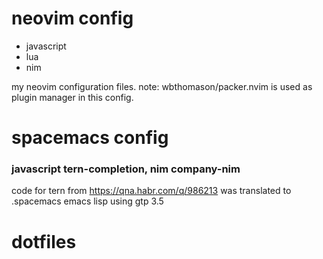 # neovim config
- javascript
- lua
- nim

my neovim configuration files.
note: wbthomason/packer.nvim is used as plugin manager in this config.
# spacemacs config 
### javascript tern-completion, nim company-nim
code for tern from https://qna.habr.com/q/986213 was translated to .spacemacs emacs lisp using gtp 3.5
# dotfiles

